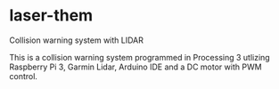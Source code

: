﻿# laser-them

Collision warning system with LIDAR

This is a collision warning system programmed in Processing 3 utlizing Raspberry Pi 3, Garmin Lidar, Arduino IDE and a DC motor with PWM control.